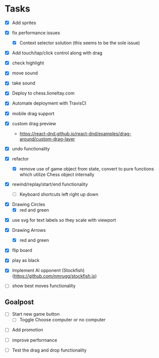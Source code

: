# Tasks

- [x] Add sprites

- [x] fix performance issues

  - [x] Context selector solution (this seems to be the sole issue)

* [x] Add touch/tap/click control along with drag

- [x] check highlight

- [x] move sound

- [x] take sound

- [x] Deploy to chess.lioneltay.com

- [x] Automate deployment with TravisCI

- [x] mobile drag support

- [x] custom drag preview

  - https://react-dnd.github.io/react-dnd/examples/drag-around/custom-drag-layer

- [x] undo functionality

- [x] refactor

  - [x] remove use of game object from state, convert to pure functions which utilize Chess object internally

- [x] rewind/replay/start/end functionality
  - [ ] Keyboard shortcuts left right up down

* [x] Drawing Circles
  - [x] red and green

- [x] use svg for text labels so they scale with viewport

- [x] Drawing Arrows

  - [x] red and green

- [x] flip board

- [x] play as black

* [x] Implement AI opponent (Stockfish) (https://github.com/nmrugg/stockfish.js)

- [ ] show best moves functionality

## Goalpost

- [ ] Start new game button
  - [ ] Toggle Choose computer or no computer

* [ ] Add promotion

- [ ] improve performance

* [ ] Test the drag and drop functionality
